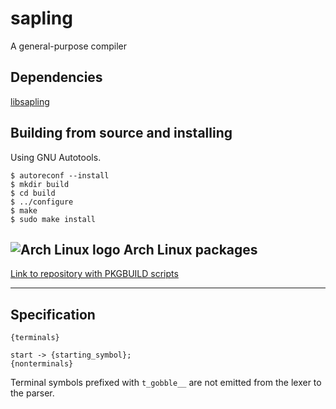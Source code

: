 # sapling

A general-purpose compiler

## Dependencies

[libsapling](https://github.com/andriybyelikov/libsapling)

## Building from source and installing

Using GNU Autotools.

```
$ autoreconf --install
$ mkdir build
$ cd build
$ ../configure
$ make
$ sudo make install
```

## ![Arch Linux logo](https://raw.githubusercontent.com/unixporn/distro-icons/71c205b588a9ea021705867ebfccbd859a196192/SVG/arch.svg) Arch Linux packages

[Link to repository with PKGBUILD scripts](https://github.com/andriybyelikov/archlinux-sapling-packages)

---

## Specification

```
{terminals}

start -> {starting_symbol};
{nonterminals}
```

Terminal symbols prefixed with ```t_gobble__``` are not emitted from the lexer
to the parser.

